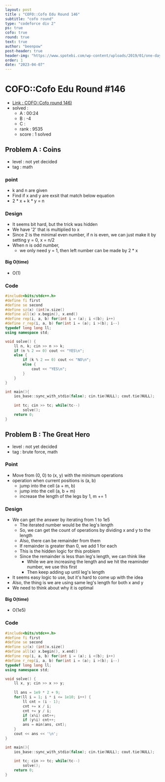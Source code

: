 ```yaml
---
layout: post
title : "COFO::Cofo Edu Round 146"
subtitle: "cofo round"
type: "codeforce div 2"
ps: true
cofo: true
round: true
text: true
author: "beenpow"
post-header: true
header-img: "https://www.spotebi.com/wp-content/uploads/2019/01/one-day-day-one-workout-motivation-spotebi.jpg"
order: 1
date: "2023-04-07"
---
```


# COFO::Cofo Edu Round #146
- [Link : COFO::Cofo round 146)](https://codeforces.com/contest/1814)
- solved : 
  - A : 00:24
  - B : -4
  - C :
  - rank : 9535
  - score : 1 solved

## Problem A : Coins

- level : not yet decided
- tag : math

### point
- k and n are given
- Find if x and y are exsit that match below equation
- 2 * x + k * y = n

### Design
- It seems bit hard, but the trick was hidden
- We have '2' that is multiplied to x
- Since 2 is the minimal even number, if n is even, we can just make it by setting y = 0, x = n/2
- When n is odd number,
  - we only need y = 1, then left number can be made by 2 * x

#### Big O(time)
- O(1)

### Code

```cpp
#include<bits/stdc++.h>
#define fi first
#define se second
#define sz(x) (int)x.size()
#define all(x) x.begin(), x.end()
#define rep(i, a, b) for(int i = (a); i <(b); i++)
#define r_rep(i, a, b) for(int i = (a); i >(b); i--)
typedef long long ll;
using namespace std;

void solve() {
    ll n, k; cin >> n >> k;
    if (n % 2 == 0) cout << "YES\n";
    else {
        if (k % 2 == 0) cout << "NO\n";
        else {
            cout << "YES\n";
        }
    }
}

int main(){
    ios_base::sync_with_stdio(false); cin.tie(NULL); cout.tie(NULL);
    
    int tc; cin >> tc; while(tc--)
        solve();
    return 0;
}
```

## Problem B : The Great Hero

- level : not yet decided
- tag : brute force, math

### Point
- Move from (0, 0) to (x, y) with the minimum operations
- operation when current positions is (a, b)
  - jump into the cell (a + m, b)
  - jump into the cell (a, b + m)
  - increase the length of the legs by 1, m += 1

### Design
- We can get the answer by iterating from 1 to 1e5
  - The iterated number would be the leg's length
  - So, we can get the count of operations by dividing x and y to the length
  - Also, there can be remainder from them
  - If remainder is greater than 0, we add 1 for each
  - This is the hidden logic for this problem
  - Since the remainder is less than leg's length, we can think like
    - While we are increasing the length and we hit the reaminder number, we use this first 
    - Then keep adding up until leg's length
- It seems easy logic to use, but it's hard to come up with the idea
- Also, the thing is we are using same leg's length for both x and y
- We need to think about why it is optimal

#### Big O(time)
- O(1e5)

### Code

```cpp
#include<bits/stdc++.h>
#define fi first
#define se second
#define sz(x) (int)x.size()
#define all(x) x.begin(), x.end()
#define rep(i, a, b) for(int i = (a); i <(b); i++)
#define r_rep(i, a, b) for(int i = (a); i >(b); i--)
typedef long long ll;
using namespace std;

void solve() {
    ll x, y; cin >> x >> y;
    
    ll ans = 1e9 * 2 + 9;
    for(ll i = 1; i * i <= 1e10; i++) {
        ll cnt = (i - 1);
        cnt += x / i;
        cnt += y / i;
        if (x%i) cnt++;
        if (y%i) cnt++;
        ans = min(ans, cnt);
    }
    cout << ans << '\n';
}

int main(){
    ios_base::sync_with_stdio(false); cin.tie(NULL); cout.tie(NULL);
    
    int tc; cin >> tc; while(tc--)
        solve();
    return 0;
}
```
